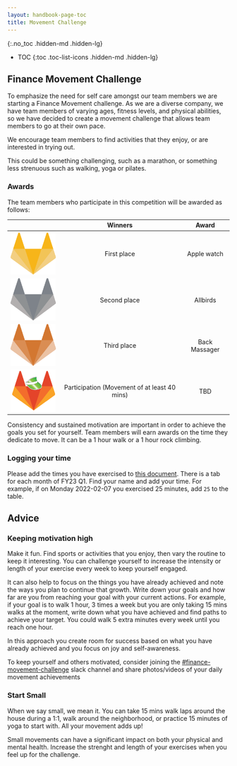 ```yaml
---
layout: handbook-page-toc
title: Movement Challenge
---
```


{:.no_toc .hidden-md .hidden-lg}

- TOC
{:toc .toc-list-icons .hidden-md .hidden-lg}


## Finance Movement Challenge

To emphasize the need for self care amongst our team members we are starting a Finance Movement challenge. As we are a diverse company, we have team members of varying ages, fitness levels, and physical abilities, so we have decided to create a movement challenge that allows team members to go at their own pace.

We encourage team members to find activities that they enjoy, or are interested in trying out.

This could be something challenging, such as a marathon, or something less strenuous such as walking, yoga or pilates.

### Awards 

The team members who participate in this competition will be awarded as follows:

| |Winners|Award|
| :---:  | :---:  | :---:  |
|<img src="Gold.png"  width="120">|First place| Apple watch |
|<img src="Silver.png"  width="120">|Second place| Allbirds|
|<img src="Bronze.png"  width="120">|Third place| Back Massager|
|<img src="Finance.png"  width="120">|Participation (Movement of at least 40 mins) | TBD |

Consistency and sustained motivation are important in order to achieve the goals you set for yourself. Team members will earn awards on the time they dedicate to move. It can be a 1 hour walk or a 1 hour rock climbing. 

### Logging your time

Please add the times you have exercised to [this document](https://docs.google.com/spreadsheets/d/1IQ_hIUnbCXezd_vgui_PqnjGT-UKcJxXmSK-1YhUdts/edit#gid=0). There is a tab for each month of FY23 Q1. Find your name and add your time. For example, if on Monday 2022-02-07 you exercised 25 minutes, add `25` to the table. 

## Advice

### Keeping motivation high

Make it fun. Find sports or activities that you enjoy, then vary the routine to keep it interesting. You can challenge yourself to increase the intensity or length of your exercise every week to keep yourself engaged.

It can also help to focus on the things you have already achieved and note the ways you plan to continue that growth. Write down your goals and how far are you from reaching your goal with your current actions. For example, if your goal is to walk 1 hour, 3 times a week but you are only taking 15 mins walks at the moment, write down what you have achieved and find paths to achieve your target. You could walk 5 extra minutes every week until you reach one hour.

In this approach you create room for success based on what you have already achieved and you focus on joy and self-awareness. 

To keep yourself and others motivated, consider joining the [#finance-movement-challenge](https://gitlab.slack.com/archives/C031ZDJR58T) slack channel and share photos/videos of your daily movement achievements

### Start Small

When we say small, we mean it. You can take 15 mins walk laps around the house during a 1:1, walk around the neighborhood, or practice 15 minutes of yoga to start with. All your movement adds up!

Small movements can have a significant impact on both your physical and mental health. Increase the strenght and length of your exercises when you feel up for the challenge. 
